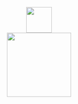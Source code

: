 <div align="center">
  <img
    height="60"
    src="https://readme-typing-svg.herokuapp.com?font=Fira+Code&weight=200&size=40&letterSpacing=1&duration=1&pause=1000&color=B22222&width=600&height=60&lines=svanxx"
  />
</div>
<div align="center">
  <img
    height="150"
    src="https://readme-typing-svg.herokuapp.com?font=Fira+Code&weight=200&letterSpacing=1&pause=1000&color=B22222&width=600&lines=%59%6F%2C%20%69%74%E2%80%99%73%20%79%61%20%62%6F%79%20%73%73%73%76%61%6D%32%20%70%75%6C%6C%69%6E%E2%80%99%20%75%70%20%E2%80%94%20%73%75%70%20%61%6E%79%6F%6E%65%3F"
  />
</div>
